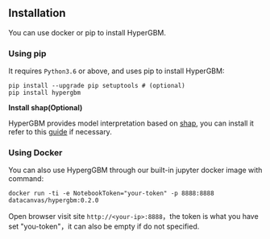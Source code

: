 ## Installation

You can use docker or pip to install HyperGBM.

### Using pip

It requires `Python3.6` or above, and uses pip to install HyperGBM:

```shell script
pip install --upgrade pip setuptools # (optional)
pip install hypergbm
```

**Install shap(Optional)**

HyperGBM provides model interpretation based on [shap](https://github.com/slundberg/shap), you can install it refer to this [guide](how_to/install_shap.md) if necessary.


### Using Docker
You can also use HypergGBM through our built-in jupyter docker image with command:
```shell script
docker run -ti -e NotebookToken="your-token" -p 8888:8888 datacanvas/hypergbm:0.2.0
```

Open browser visit site `http://<your-ip>:8888`，the token is what you have set "you-token"，it can also be empty if do not specified.
